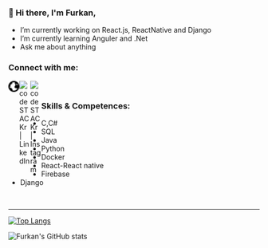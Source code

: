 ### 👋 Hi there, I'm Furkan, 

- I’m currently working on React.js, ReactNative and Django
- I’m currently learning Anguler and .Net
- Ask me about anything


### Connect with me:

[<img align="left" alt="codeSTACKr.com" width="22px" src="https://raw.githubusercontent.com/iconic/open-iconic/master/svg/globe.svg" />](https://furkanerdogan1.web.app/)
[<img align="left" alt="codeSTACKr | LinkedIn" width="22px" src="https://cdn.jsdelivr.net/npm/simple-icons@v3/icons/linkedin.svg" />](https://www.linkedin.com/in/furkan-erdo%C4%9Fann)
[<img align="left" alt="codeSTACKr | Instagram" width="22px" src="https://cdn.jsdelivr.net/npm/simple-icons@v3/icons/instagram.svg" />](https://www.instagram.com/furkanerdgn1/)

<br />


### Skills & Competences:

- C,C#
- SQL
- Java
- Python
- Docker
- React-React native
- Firebase
- Django

<br />

---
[![Top Langs](https://github-readme-stats.vercel.app/api/top-langs/?username=furkanerdogan)](https://github.com/anuraghazra/github-readme-stats)
<br />


![Furkan's GitHub stats](https://github-readme-stats.vercel.app/api?username=furkanerdogan&theme=dark&show_icons=true)





